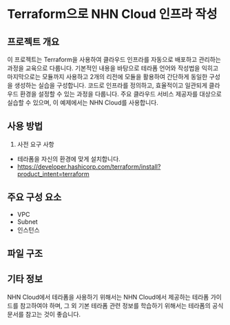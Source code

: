 # Terraform으로 NHN Cloud 인프라 작성

## 프로젝트 개요
이 프로젝트는 Terraform을 사용하여 클라우드 인프라를 자동으로 배포하고 관리하는 과정을 교육으로 다룹니다. 
기본적인 내용을 바탕으로 테라폼 언어와 작성법을 익히고 마지막으로는 모듈까지 사용하고 2개의 리전에 모듈을 활용하여 간단하게 동일한 구성을 생성하는 실습을 구성합니다. 
코드로 인프라를 정의하고, 효율적이고 일관되게 클라우드 환경을 설정할 수 있는 과정을 다룹니다. 주요 클라우드 서비스 제공자를 대상으로 실습할 수 있으며, 이 예제에서는 NHN Cloud를 사용합니다.

## 사용 방법 
1. 사전 요구 사항
  - 테라폼을 자신의 환경에 맞게 설치합니다.
  - https://developer.hashicorp.com/terraform/install?product_intent=terraform 

## 주요 구성 요소 
* VPC
* Subnet
* 인스턴스
## 파일 구조



## 기타 정보 
NHN Cloud에서 테라폼을 사용하기 위해서는 NHN Cloud에서 제공하는 테라폼 가이드를 참고하여야 하며, 그 외 기본 테라폼 관련 정보를 학습하기 위해서는 테라폼의 공식 문서를 참고는 것이 좋습니다. 
